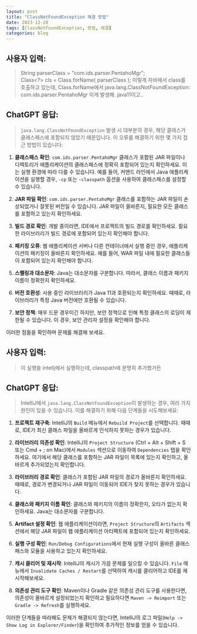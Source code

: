```yaml
---
layout: post
title: "ClassNotFoundException 해결 방법"
date: 2023-12-28
tags: [ClassNotFoundException, 방법, 해결]
categories: blog
---
```


## 사용자 입력:
> String parserClass = "com.ids.parser.PentahoMgr";		
Class<?> cls = Class.forName( parserClass );	   이렇게 자바에서 class를 호출하고 있는데, Class.forName에서 java.lang.ClassNotFoundException: com.ids.parser.PentahoMgr 이게 발생해. java11이고..

## ChatGPT 응답:
> `java.lang.ClassNotFoundException` 발생 시 대부분의 경우, 해당 클래스가 클래스패스에 포함되지 않았기 때문입니다. 이 오류를 해결하기 위한 몇 가지 접근 방법이 있습니다:

1. **클래스패스 확인**: `com.ids.parser.PentahoMgr` 클래스가 포함된 JAR 파일이나 디렉토리가 애플리케이션의 클래스패스에 정확히 포함되어 있는지 확인하세요. 이는 실행 환경에 따라 다를 수 있습니다. 예를 들어, 커맨드 라인에서 Java 애플리케이션을 실행할 경우, `-cp` 또는 `-classpath` 옵션을 사용하여 클래스패스를 설정할 수 있습니다.

2. **JAR 파일 확인**: `com.ids.parser.PentahoMgr` 클래스를 포함하는 JAR 파일이 손상되었거나 잘못된 버전일 수 있습니다. JAR 파일이 올바른지, 필요한 모든 클래스를 포함하고 있는지 확인하세요.

3. **빌드 경로 확인**: 개발 중이라면, IDE에서 프로젝트의 빌드 경로를 확인하세요. 필요한 라이브러리가 빌드 경로에 포함되어 있는지 확인해야 합니다.

4. **패키징 오류**: 웹 애플리케이션 서버나 다른 컨테이너에서 실행 중인 경우, 애플리케이션의 패키징이 올바른지 확인하세요. 예를 들어, WAR 파일 내에 필요한 클래스들이 포함되어 있는지 확인해야 합니다.

5. **스펠링과 대소문자**: Java는 대소문자를 구분합니다. 따라서, 클래스 이름과 패키지 이름이 정확한지 확인하세요.

6. **버전 호환성**: 사용 중인 라이브러리가 Java 11과 호환되는지 확인하세요. 때때로, 라이브러리가 특정 Java 버전에만 호환될 수 있습니다.

7. **보안 정책**: 매우 드문 경우이긴 하지만, 보안 정책으로 인해 특정 클래스의 로딩이 제한될 수 있습니다. 이 경우, 보안 관리자 설정을 확인해야 합니다.

이러한 점들을 확인하며 문제를 해결해 보세요.

## 사용자 입력:
> 이 실행을 intellj에서 실행하는데, classpath에 분명히 추가했거든

## ChatGPT 응답:
> IntelliJ에서 `java.lang.ClassNotFoundException`이 발생하는 경우, 여러 가지 원인이 있을 수 있습니다. 이를 해결하기 위해 다음 단계들을 시도해보세요:

1. **프로젝트 재구축**: IntelliJ의 `Build` 메뉴에서 `Rebuild Project`를 선택합니다. 때때로, IDE가 최신 클래스 파일을 올바르게 인식하지 못하는 경우가 있습니다.

2. **라이브러리 의존성 확인**: IntelliJ의 `Project Structure` (Ctrl + Alt + Shift + S 또는 Cmd + ; on Mac)에서 `Modules` 섹션으로 이동하여 `Dependencies` 탭을 확인하세요. 여기에서 해당 클래스를 포함하는 JAR 파일이 목록에 있는지 확인하고, 올바르게 추가되었는지 확인합니다.

3. **라이브러리 경로 확인**: 클래스가 포함된 JAR 파일의 경로가 올바른지 확인하세요. 때때로, 경로가 변경되거나 JAR 파일이 이동되어 IDE가 찾지 못하는 경우가 있습니다.

4. **클래스와 패키지 이름 확인**: 클래스와 패키지의 이름이 정확한지, 오타가 없는지 확인하세요. Java는 대소문자를 구분합니다.

5. **Artifact 설정 확인**: 웹 애플리케이션이라면, `Project Structure`의 `Artifacts` 섹션에서 해당 JAR 파일이 웹 애플리케이션 아티팩트에 포함되어 있는지 확인하세요.

6. **실행 구성 확인**: `Run/Debug Configurations`에서 현재 실행 구성이 올바른 클래스패스와 모듈을 사용하고 있는지 확인하세요.

7. **캐시 클리어 및 재시작**: IntelliJ의 캐시가 가끔 문제를 일으킬 수 있습니다. `File` 메뉴에서 `Invalidate Caches / Restart`를 선택하여 캐시를 클리어하고 IDE를 재시작해보세요.

8. **의존성 관리 도구 확인**: Maven이나 Gradle 같은 의존성 관리 도구를 사용한다면, 의존성이 올바르게 설정되었는지 확인하고 필요하다면 `Maven -> Reimport` 또는 `Gradle -> Refresh`를 실행하세요.

이러한 단계들을 따라해도 문제가 해결되지 않는다면, IntelliJ의 로그 파일(`Help -> Show Log in Explorer/Finder`)을 확인하여 추가적인 정보를 얻을 수 있습니다.

